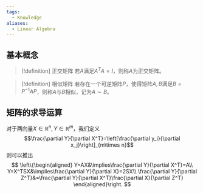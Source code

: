 ```yaml
---
tags:
  - Knowledge
aliases:
  - Linear Algebra
---
```

## 基本概念
> [!definition] 正交矩阵
> 若$A$满足$A^{T}A=I$，则称$A$为正交矩阵。

> [!definition] 相似矩阵
> 若存在一个可逆矩阵$P$，使得矩阵$A,B$满足$B=P^{-1}AP$，则称$A$与$B$相似，记为$A\sim B$。

## 矩阵的求导运算
对于两向量$X\in\mathbb{R}^n,Y\in\mathbb{R}^{m}$，我们定义
$$\frac{\partial Y}{\partial X^T}=\left[\frac{\partial y_i}{\partial x_j}\right]_{m\times n}$$
则可以推出
$$
\left\{\begin{aligned}
Y=AX&\implies\frac{\partial Y}{\partial X^T}=A\\
Y=X^TSX&\implies\frac{\partial Y}{\partial X}=2SX\\
\frac{\partial Y}{\partial Z^T}&=\frac{\partial Y}{\partial X^T}\frac{\partial X}{\partial Z^T}
\end{aligned}\right.
$$